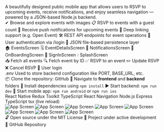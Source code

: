 <?xml version="1.0" encoding="UTF-8"?>
<readme theme="modern" font="Arial" colorScheme="blue-accent">

  <title style="bold large spacing-lg">🎉 Events App</title>

  <summary style="italic spacing-md">
    A beautifully designed public mobile app that allows users to RSVP to upcoming events, receive notifications,
    and enjoy seamless navigation — powered by a JSON-based Node.js backend.
  </summary>

  <spacer size="xl"/>

  <section name="🚀 Features" heading="h1" spacing="lg">
    <subsection name="Mobile App" heading="h2">
      <item>✔ Browse and explore events with images</item>
      <item>📋 RSVP to events with a guest count</item>
      <item>🔔 Receive push notifications for upcoming events</item>
      <item>🔗 Deep linking support (e.g. <link href='myapp://event/123'>Open Event</link>)</item>
    </subsection>
    <subsection name="Backend API" heading="h2">
      <item>🛠 REST API endpoints for event operations</item>
      <item>👤 User authentication via <link href="/login">/login</link></item>
      <item>📁 JSON file-based persistence layer</item>
    </subsection>
  </section>

  <spacer size="lg"/>

  <section name="📱 Screens" heading="h1" spacing="lg">
    <screens layout="grid">
      <screen>🏠 EventsScreen</screen>
      <screen>🗓 EventDetailsScreen</screen>
      <screen>🔔 NotificationsScreen</screen>
      <screen>🚀 OnBoardingScreen</screen>
      <screen>🔑 SignInScreen</screen>
      <screen>💧 SplashScreen</screen>
    </screens>
  </section>

  <spacer size="lg"/>

  <section name="🧩 API Endpoints" heading="h1" spacing="lg">
    <api>
      <endpoint method="GET" path="/events">📥 <link href="/events">Fetch all events</link></endpoint>
      <endpoint method="GET" path="/events/:id">🔍 <link href="/events/123">Fetch event by ID</link></endpoint>
      <endpoint method="POST" path="/events/:id/rsvp">✅ RSVP to an event</endpoint>
      <endpoint method="PATCH" path="/events/:id/rsvp">✏️ Update RSVP</endpoint>
      <endpoint method="DELETE" path="/events/:id/rsvp">❌ Cancel RSVP</endpoint>
      <endpoint method="POST" path="/login">🔐 User login</endpoint>
    </api>
  </section>

  <spacer size="lg"/>

  <section name="🔧 Environment & Config" heading="h1" spacing="lg">
    <env>
      <file>.env</file>
      <note>Used to store backend configuration like <key>PORT</key>, <key>BASE_URL</key>, etc.</note>
    </env>
  </section>

  <spacer size="lg"/>

  <section name="🛠 Installation & Usage" heading="h1" spacing="lg">
    <steps>
      <step>📦 Clone the repository: <link href="https://github.com/YOUR_USERNAME/Events-App">GitHub</link></step>
      <step>📁 Navigate to <b>frontend</b> and <b>backend</b> folders</step>
      <step>📲 Install dependencies using <code>npm install</code></step>
      <step>▶️ Start backend: <code>npm run dev</code></step>
      <step>📱 Start mobile app: <code>npm run android</code> or <code>npm run ios</code></step>
    </steps>
  </section>

  <spacer size="lg"/>

  <section name="🧱 Tech Stack" heading="h1" spacing="lg">
    <subsection name="Frontend" heading="h2">
      <tech>React Native</tech>
      <tech>Redux Toolkit</tech>
      <tech>TypeScript</tech>
      <tech>React Navigation</tech>
    </subsection>
    <subsection name="Backend" heading="h2">
      <tech>Node.js</tech>
      <tech>Express</tech>
      <tech>TypeScript</tech>
      <tech>tsx (live reload)</tech>
    </subsection>
  </section>

  
<section name="🖼️ App Screenshots" heading="h1" spacing="lg">
    <image src="Simulator Screenshot - iPhone 14 - 2025-05-11 at 15.06.37.png" alt="App Screen" style="rounded shadow" />
    <image src="Simulator Screenshot - iPhone 14 - 2025-05-11 at 15.06.38.png" alt="App Screen" style="rounded shadow" />
    <image src="Simulator Screenshot - iPhone 14 - 2025-05-11 at 15.06.40.png" alt="App Screen" style="rounded shadow" />
    <image src="Simulator Screenshot - iPhone 16 Pro Max - 2025-05-11 at 15.01.41.png" alt="App Screen" style="rounded shadow" />
    <image src="Simulator Screenshot - iPhone 16 Pro Max - 2025-05-11 at 15.01.43.png" alt="App Screen" style="rounded shadow" />
    <image src="Simulator Screenshot - iPhone 16 Pro Max - 2025-05-11 at 15.02.01.png" alt="App Screen" style="rounded shadow" />
    <image src="Simulator Screenshot - iPhone 16 Pro Max - 2025-05-11 at 15.02.07.png" alt="App Screen" style="rounded shadow" />
    <image src="Simulator Screenshot - iPhone 16 Pro Max - 2025-05-11 at 15.02.16.png" alt="App Screen" style="rounded shadow" />
</section>


  <spacer size="lg"/>

  <footer spacing="xl">
    <license type="MIT">🔓 Open source under the MIT License</license>
    <status>🚧 Project under active development</status>
    <link href="https://github.com/YOUR_USERNAME/Events-App">📁 GitHub Repository</link>
  </footer>

</readme>
